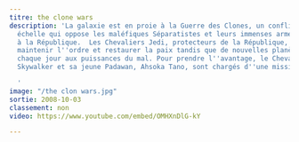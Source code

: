 ```yaml
---
titre: the clone wars
description: 'La galaxie est en proie à la Guerre des Clones, un conflit à grande
  échelle qui oppose les maléfiques Séparatistes et leurs immenses armées d''androïdes
  à la République.  Les Chevaliers Jedi, protecteurs de la République, luttent pour
  maintenir l''ordre et restaurer la paix tandis que de nouvelles planètes succombent
  chaque jour aux puissances du mal. Pour prendre l''avantage, le Chevalier Jedi Anakin
  Skywalker et sa jeune Padawan, Ahsoka Tano, sont chargés d''une mission capitale.test

  '
image: "/the clon wars.jpg"
sortie: 2008-10-03
classement: non
video: https://www.youtube.com/embed/OMHXnDlG-kY

---
```

